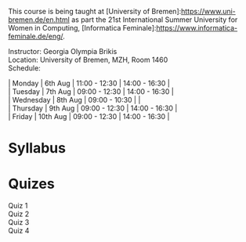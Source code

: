 This course is being taught at [University of Bremen]:https://www.uni-bremen.de/en.html as part the 21st International Summer University for Women in Computing, [Informatica Feminale]:https://www.informatica-feminale.de/eng/.

Instructor: Georgia Olympia Brikis  
Location: University of Bremen, MZH, Room 1460  
Schedule:  

| Monday    | 6th Aug  | 11:00 - 12:30 | 14:00 - 16:30 |  
| Tuesday   | 7th Aug  | 09:00 - 12:30 | 14:00 - 16:30 |  
| Wednesday | 8th Aug  | 09:00 - 10:30 |               |  
| Thursday  | 9th Aug  | 09:00 - 12:30 | 14:00 - 16:30 |  
| Friday    | 10th Aug | 09:00 - 12:30 | 14:00 - 16:30 |  

# Syllabus



# Quizes

Quiz 1  
Quiz 2  
Quiz 3  
Quiz 4  
